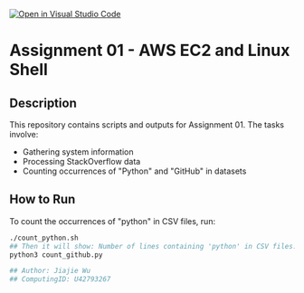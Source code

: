 [![Open in Visual Studio Code](https://classroom.github.com/assets/open-in-vscode-2e0aaae1b6195c2367325f4f02e2d04e9abb55f0b24a779b69b11b9e10269abc.svg)](https://classroom.github.com/online_ide?assignment_repo_id=18148318&assignment_repo_type=AssignmentRepo)
# Assignment 01 - AWS EC2 and Linux Shell

## Description
This repository contains scripts and outputs for Assignment 01. The tasks involve:
- Gathering system information
- Processing StackOverflow data
- Counting occurrences of "Python" and "GitHub" in datasets

## How to Run
To count the occurrences of "python" in CSV files, run:
```bash
./count_python.sh
## Then it will show: Number of lines containing 'python' in CSV files: 1064820
python3 count_github.py

## Author: Jiajie Wu
## ComputingID: U42793267
